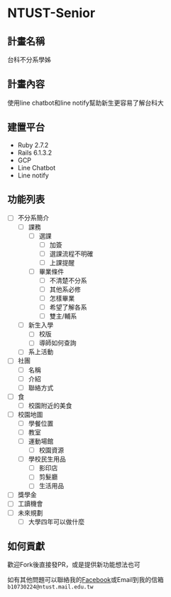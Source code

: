 # NTUST-Senior
## 計畫名稱
台科不分系學姊
## 計畫內容
使用line chatbot和line notify幫助新生更容易了解台科大
## 建置平台
- Ruby 2.7.2
- Rails 6.1.3.2
- GCP
- Line Chatbot
- Line notify
## 功能列表
- [ ] 不分系簡介
    - [ ] 課務
        - [ ] 選課
            - [ ] 加簽
            - [ ] 選課流程不明確
            - [ ] 上課提醒
        - [ ] 畢業條件
            - [ ] 不清楚不分系
            - [ ] 其他系必修
            - [ ] 怎樣畢業
            - [ ] 希望了解各系
            - [ ] 雙主/輔系
    - [ ] 新生入學
        - [ ] 校版
        - [ ] 導師如何查詢
    - [ ] 系上活動
- [ ] 社團
    - [ ] 名稱
    - [ ] 介紹
    - [ ] 聯絡方式
- [ ] 食
    - [ ] 校園附近的美食
- [ ] 校園地圖
    - [ ] 學餐位置
    - [ ] 教室
    - [ ] 運動場館
        - [ ] 校園資源
    - [ ] 學校民生用品
        - [ ] 影印店
        - [ ] 剪髮廳
        - [ ] 生活用品
- [ ] 獎學金
- [ ] 工讀機會
- [ ] 未來規劃
    - [ ] 大學四年可以做什麼

## 如何貢獻
歡迎Fork後直接發PR，或是提供新功能想法也可

如有其他問題可以聯絡我的[Facebook](https://www.facebook.com/profile.php?id=100006651004776)或Email到我的信箱`b10730224@ntust.mail.edu.tw`
  
  
